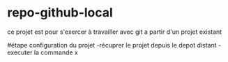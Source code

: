 # repo-github-local
ce projet est pour s'exercer à travailler avec git a partir d'un projet existant

#étape configuration du projet 
-récuprer le projet depuis le depot distant 
-executer la commande x 

